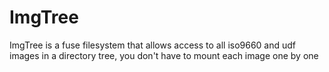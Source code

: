 # ImgTree
ImgTree is a fuse filesystem that allows access to all iso9660 and udf images in a directory tree, you don't have to mount each image one by one
